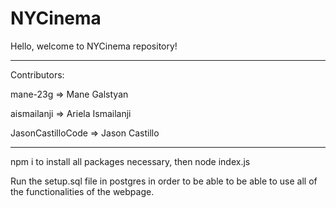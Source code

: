 # NYCinema
Hello, welcome to NYCinema repository! 

---
Contributors:

mane-23g => Mane Galstyan

aismailanji => Ariela Ismailanji

JasonCastilloCode => Jason Castillo

---
npm i to install all packages necessary, then node index.js

Run the setup.sql file in postgres in order to be able to be able to use all of the functionalities of the webpage.
